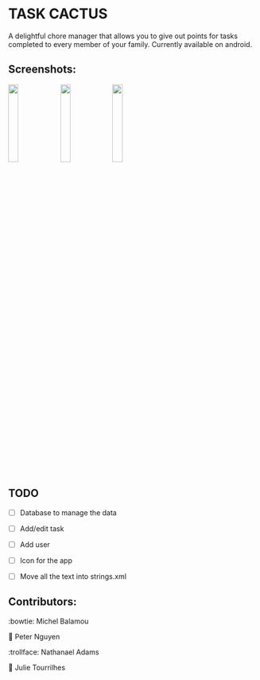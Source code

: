 # TASK CACTUS
  A delightful chore manager that allows you to give out points for tasks completed to every member of your family.
  Currently available on android.

## Screenshots:

  <img src="https://i.imgur.com/QZ5XNXE.png" width="20%"/> <img src="https://i.imgur.com/MAsbZtd.png" width="20%"/> <img src="https://i.imgur.com/lKipZ1h.png" width="20%"/>


## TODO

  - [ ] Database to manage the data
  - [ ] Add/edit task
  - [ ] Add user

  - [ ] Icon for the app
  - [ ] Move all the text into strings.xml


## Contributors:
  :bowtie: Michel Balamou

  :cactus: Peter Nguyen

  :trollface: Nathanael Adams

  :information_desk_person: Julie Tourrilhes
